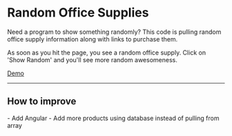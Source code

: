 # Random Office Supplies
Need a program to show something randomly?  This code is pulling random office supply information along with links to purchase them.

As soon as you hit the page, you see a random office supply.  Click on 'Show Random' and you'll see more random awesomeness.

[Demo](http://happyinspirit.github.io/randomOfficeSupplies)

<hr>

<h2>How to improve</h2>
 - Add Angular
 - Add more products using database instead of pulling from array